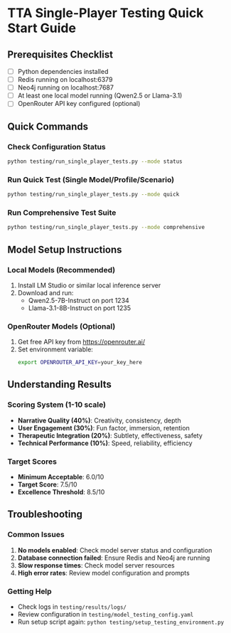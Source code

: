 # TTA Single-Player Testing Quick Start Guide

## Prerequisites Checklist
- [ ] Python dependencies installed
- [ ] Redis running on localhost:6379
- [ ] Neo4j running on localhost:7687
- [ ] At least one local model running (Qwen2.5 or Llama-3.1)
- [ ] OpenRouter API key configured (optional)

## Quick Commands

### Check Configuration Status
```bash
python testing/run_single_player_tests.py --mode status
```

### Run Quick Test (Single Model/Profile/Scenario)
```bash
python testing/run_single_player_tests.py --mode quick
```

### Run Comprehensive Test Suite
```bash
python testing/run_single_player_tests.py --mode comprehensive
```

## Model Setup Instructions

### Local Models (Recommended)
1. Install LM Studio or similar local inference server
2. Download and run:
   - Qwen2.5-7B-Instruct on port 1234
   - Llama-3.1-8B-Instruct on port 1235

### OpenRouter Models (Optional)
1. Get free API key from https://openrouter.ai/
2. Set environment variable:
   ```bash
   export OPENROUTER_API_KEY=your_key_here
   ```

## Understanding Results

### Scoring System (1-10 scale)
- **Narrative Quality (40%)**: Creativity, consistency, depth
- **User Engagement (30%)**: Fun factor, immersion, retention
- **Therapeutic Integration (20%)**: Subtlety, effectiveness, safety
- **Technical Performance (10%)**: Speed, reliability, efficiency

### Target Scores
- **Minimum Acceptable**: 6.0/10
- **Target Score**: 7.5/10
- **Excellence Threshold**: 8.5/10

## Troubleshooting

### Common Issues
1. **No models enabled**: Check model server status and configuration
2. **Database connection failed**: Ensure Redis and Neo4j are running
3. **Slow response times**: Check model server resources
4. **High error rates**: Review model configuration and prompts

### Getting Help
- Check logs in `testing/results/logs/`
- Review configuration in `testing/model_testing_config.yaml`
- Run setup script again: `python testing/setup_testing_environment.py`
